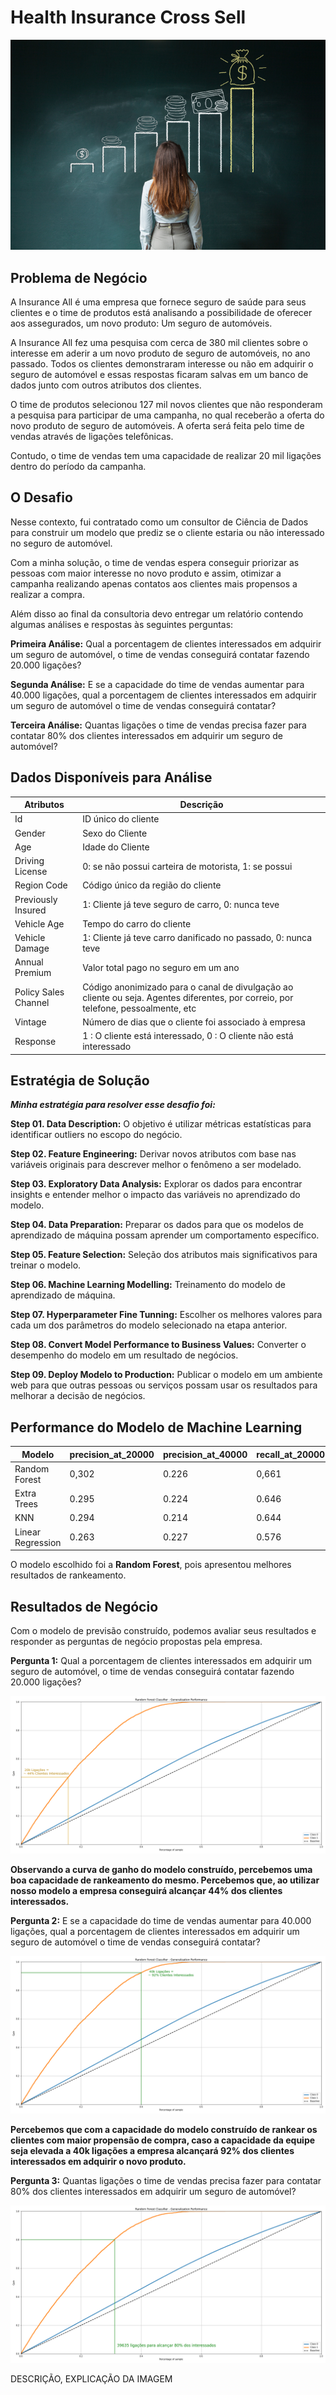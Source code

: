 # Health Insurance Cross Sell

![Image Inicial](/money.png)

## Problema de Negócio

<p>A Insurance All é uma empresa que fornece seguro de saúde para seus clientes e o time de produtos está
analisando a possibilidade de oferecer aos assegurados, um novo produto: Um seguro de automóveis.</p>

<p> A Insurance All fez uma pesquisa com cerca de 380 mil clientes sobre o interesse em aderir a um novo produto
de seguro de automóveis, no ano passado. Todos os clientes demonstraram interesse ou não em adquirir o
seguro de automóvel e essas respostas ficaram salvas em um banco de dados junto com outros atributos dos
clientes. </p>

<p>O time de produtos selecionou 127 mil novos clientes que não responderam a pesquisa para participar de uma
campanha, no qual receberão a oferta do novo produto de seguro de automóveis. A oferta será feita pelo time
de vendas através de ligações telefônicas.
  
Contudo, o time de vendas tem uma capacidade de realizar 20 mil ligações dentro do período da campanha. </p>

## O Desafio

<p> Nesse contexto, fui contratado como um consultor de Ciência de Dados para construir um modelo que
prediz se o cliente estaria ou não interessado no seguro de automóvel.
  
Com a minha solução, o time de vendas espera conseguir priorizar as pessoas com maior interesse no novo
produto e assim, otimizar a campanha realizando apenas contatos aos clientes mais propensos a realizar a
compra.
 </p>
 
 <p> Além disso ao final da consultoria devo entregar um relatório contendo algumas análises e respostas
às seguintes perguntas:
 </p>
 
 **Primeira Análise:** Qual a porcentagem de clientes interessados em adquirir um seguro de automóvel, o time de vendas conseguirá contatar fazendo 20.000 ligações?
 
 **Segunda Análise:** E se a capacidade do time de vendas aumentar para 40.000 ligações, qual a porcentagem de clientes interessados em adquirir um seguro de automóvel o time de vendas conseguirá contatar?
 
 **Terceira Análise:** Quantas ligações o time de vendas precisa fazer para contatar 80% dos clientes interessados em adquirir um seguro de automóvel?
 
 ## Dados Disponíveis para Análise
 
|      Atributos      |       Descrição      |
| ------------------- |  ------------------- | 
|  Id |  ID único do cliente |
|  Gender |  Sexo do Cliente |
|  Age |  Idade do Cliente |
|  Driving License |  0: se não possui carteira de motorista, 1: se possui|
|  Region Code |  Código único da região do cliente |
|  Previously Insured |  1: Cliente já teve seguro de carro, 0: nunca teve  |
|  Vehicle Age |  Tempo do carro do cliente |
|  Vehicle Damage |  1: Cliente já teve carro danificado no passado, 0: nunca teve |
|  Annual Premium |  Valor total pago no seguro em um ano |
|  Policy Sales Channel |  Código anonimizado para o canal de divulgação ao cliente ou seja. Agentes diferentes, por correio, por telefone, pessoalmente, etc |
|  Vintage |  Número de dias que o cliente foi associado à empresa |
|  Response |  1 : O cliente está interessado, 0 : O cliente não está interessado |

## Estratégia de Solução

***Minha estratégia para resolver esse desafio foi:***

**Step 01. Data Description:**  O objetivo é utilizar métricas estatísticas para identificar outliers no escopo do negócio.

**Step 02. Feature Engineering:** Derivar novos atributos com base nas variáveis originais para descrever melhor o fenômeno a ser modelado.

**Step 03. Exploratory Data Analysis:** Explorar os dados para encontrar insights e entender melhor o impacto das variáveis no aprendizado do modelo.

**Step 04. Data Preparation:** Preparar os dados para que os modelos de aprendizado de máquina possam aprender um comportamento específico.

**Step 05. Feature Selection:** Seleção dos atributos mais significativos para treinar o modelo.

**Step 06. Machine Learning Modelling:** Treinamento do modelo de aprendizado de máquina.

**Step 07. Hyperparameter Fine Tunning:** Escolher os melhores valores para cada um dos parâmetros do modelo selecionado na etapa anterior.

**Step 08. Convert Model Performance to Business Values:** Converter o desempenho do modelo em um resultado de negócios.

**Step 09. Deploy Modelo to Production:** Publicar o modelo em um ambiente web para que outras pessoas ou serviços possam usar os resultados para melhorar a decisão de negócios.

## Performance do Modelo de Machine Learning

| Modelo  |  precision_at_20000  | precision_at_40000  |  recall_at_20000  | recall_at_20000 |
| ------------------- | ------------------- | ------------------- | ------------------- | ------------------- |
|  Random Forest |  0,302	 |  0.226 |  	0,661 | 0.988 |
|  Extra Trees |  0.295 |  0.224 |  0.646 | 0.981 |
|  KNN |  0.294	 |  0.214	 |  0.644 | 0.938 |
|  Linear Regression |  0.263 |  0.227 |  0.576 | 0.994 |


O modelo escolhido foi a **Random Forest**, pois apresentou melhores resultados de rankeamento.

## Resultados de Negócio

Com o modelo de previsão construído, podemos avaliar seus resultados e responder as perguntas de negócio propostas pela empresa.

**Pergunta 1:** Qual a porcentagem de clientes interessados em adquirir um seguro de automóvel, o time de vendas conseguirá contatar fazendo 20.000 ligações?

![Image1](/pergunta1.png)

**Observando a curva de ganho do modelo construído, percebemos uma boa capacidade de rankeamento do mesmo. Percebemos que, ao utilizar nosso modelo a empresa conseguirá alcançar 44% dos clientes interessados.**

**Pergunta 2:** E se a capacidade do time de vendas aumentar para 40.000 ligações, qual a porcentagem de clientes interessados em adquirir um seguro de automóvel o time de vendas conseguirá contatar?

![Image2](/pergunta2.png)

**Percebemos que com a capacidade do modelo construído de rankear os clientes com maior propensão de compra, caso a capacidade da equipe seja elevada a 40k ligações a empresa alcançará 92% dos clientes interessados em adquirir o novo produto.**

**Pergunta 3:** Quantas ligações o time de vendas precisa fazer para contatar 80% dos clientes interessados em adquirir um seguro de automóvel?

![Image3](/pergunta3.png)

DESCRIÇÃO, EXPLICAÇÃO DA IMAGEM


